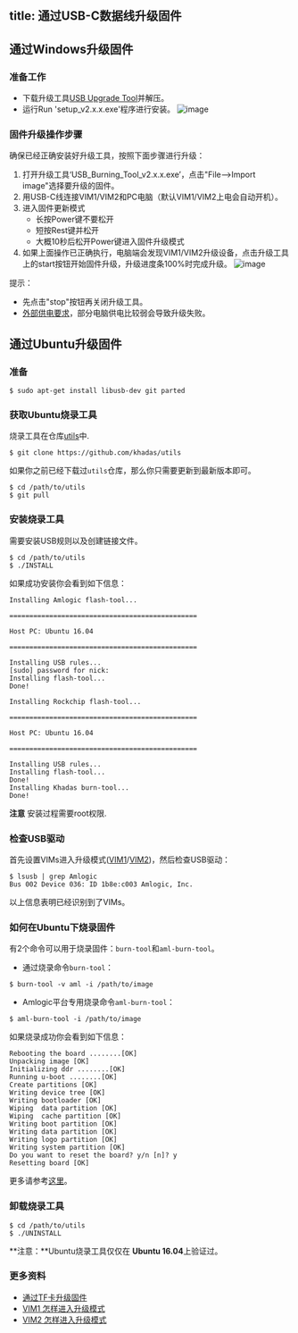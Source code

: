 title: 通过USB-C数据线升级固件
---

## 通过Windows升级固件
### 准备工作
* 下载升级工具[USB Upgrade Tool](http://www.mediafire.com/file/ori8sd6m3wu1dig/USB_Burning_Tool_v2.1.6.3_zh.zip/file)并解压。
* 运行Run 'setup_v2.x.x.exe'程序进行安装。
![image](/images/vim1/usb_upgrade_tool_setup_v208_zh.png) 

### 固件升级操作步骤
确保已经正确安装好升级工具，按照下面步骤进行升级：

1. 打开升级工具‘USB_Burning_Tool_v2.x.x.exe’，点击"File-->Import image"选择要升级的固件。
2. 用USB-C线连接VIM1/VIM2和PC电脑（默认VIM1/VIM2上电会自动开机）。
3. 进入固件更新模式
   * 长按Power键不要松开
   * 短按Rest键并松开
   * 大概10秒后松开Power键进入固件升级模式
4.  如果上面操作已正确执行，电脑端会发现VIM1/VIM2升级设备，点击升级工具上的start按钮开始固件升级，升级进度条100%时完成升级。
![image](/images/vim1/usb_upgrade_tool_interface_v208_zh.png)

提示：
* 先点击"stop"按钮再关闭升级工具。
* [外部供电要求](/zh-cn/vim1/ExtraPowerInput.html)，部分电脑供电比较弱会导致升级失败。

## 通过Ubuntu升级固件
### 准备
```
$ sudo apt-get install libusb-dev git parted
```
### 获取Ubuntu烧录工具
烧录工具在仓库[utils](https://github.com/khadas/utils)中.
```
$ git clone https://github.com/khadas/utils
```
如果你之前已经下载过`utils`仓库，那么你只需要更新到最新版本即可。
```
$ cd /path/to/utils
$ git pull
```
### 安装烧录工具
需要安装USB规则以及创建链接文件。
```
$ cd /path/to/utils
$ ./INSTALL
```
如果成功安装你会看到如下信息：
```
Installing Amlogic flash-tool...

===============================================

Host PC: Ubuntu 16.04

===============================================

Installing USB rules...
[sudo] password for nick: 
Installing flash-tool...
Done!

Installing Rockchip flash-tool...

===============================================

Host PC: Ubuntu 16.04

===============================================

Installing USB rules...
Installing flash-tool...
Done!
Installing Khadas burn-tool...
Done!
```
**注意** 安装过程需要root权限.

### 检查USB驱动
首先设置VIMs进入升级模式([VIM1](/zh-cn/vim1/HowtoBootIntoUpgradeMode.html)/[VIM2](/zh-cn/vim2/HowtoBootIntoUpgradeMode.html))，然后检查USB驱动：
```
$ lsusb | grep Amlogic
Bus 002 Device 036: ID 1b8e:c003 Amlogic, Inc.
```
以上信息表明已经识别到了VIMs。

### 如何在Ubuntu下烧录固件
有2个命令可以用于烧录固件：`burn-tool`和`aml-burn-tool`。

* 通过烧录命令`burn-tool`：

```
$ burn-tool -v aml -i /path/to/image
```

* Amlogic平台专用烧录命令`aml-burn-tool`：

```
$ aml-burn-tool -i /path/to/image
```

如果烧录成功你会看到如下信息：
```
Rebooting the board ........[OK]
Unpacking image [OK]
Initializing ddr ........[OK]
Running u-boot ........[OK]
Create partitions [OK]
Writing device tree [OK]
Writing bootloader [OK]
Wiping  data partition [OK]
Wiping  cache partition [OK]
Writing boot partition [OK]
Writing data partition [OK]
Writing logo partition [OK]
Writing system partition [OK]
Do you want to reset the board? y/n [n]? y
Resetting board [OK]

```
更多请参考[这里](https://github.com/khadas/utils/tree/master/aml-flash-tool/docs)。

### 卸载烧录工具
```
$ cd /path/to/utils
$ ./UNINSTALL
```

**注意：**Ubuntu烧录工具仅仅在 **Ubuntu 16.04**上验证过。

### 更多资料
* [通过TF卡升级固件](/zh-cn/vim1/UpgradeViaTFBurningCard.html)
* [VIM1 怎样进入升级模式](/zh-cn/vim1/HowtoBootIntoUpgradeMode.html)
* [VIM2 怎样进入升级模式](/zh-cn/vim2/HowtoBootIntoUpgradeMode.html)

